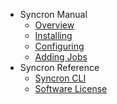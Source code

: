 - Syncron Manual
  - [Overview](/docs/intro.md)
  - [Installing](/docs/intro.md#installing)
  - [Configuring](/docs/intro.md#configuring)
  - [Adding Jobs](/docs/adding-jobs.md)
- Syncron Reference
  - [Syncron CLI](/docs/cli.md)
  - [Software License](/docs/license.md)
